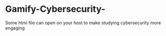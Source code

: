 # Gamify-Cybersecurity-
Some html file can open on your host to make studying cybersecurity more engaging
